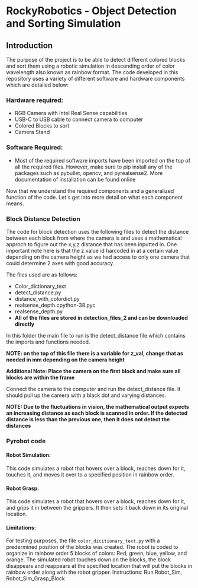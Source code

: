 # **RockyRobotics - Object Detection and Sorting Simulation**


## Introduction 
The purpose of the project is to be able to detect different colored blocks and sort them using a robotic simulation in descending order of color wavelength also known as rainbow format. The code developed in this repository uses a variety of different software and hardware components which are detailed below:

### Hardware required:
* RGB Camera with Intel Real Sense capabilities
* USB-C to USB cable to connect camera to computer
* Colored Blocks to sort 
* Camera Stand  

### Software Required:
* Most of the required software imports have been imported on the top of all the required files. However, make sure to pip install any of the packages such as pybullet, opencv, and pyrealsense2. More documentation of installation can be found online

Now that we understand the required components and a generalized function of the code. Let's get into more detail on what each component means.

### **Block Distance Detection** 
The code for block detection uses the following files to detect the distance between each block from where the camera is and uses a mathematical approch to figure out the x,y,z distance that has been inputted in. One important note here is that the z value id harcoded in at a certain value depending on the camera height as we had access to only one camera that could determine 2 axes with good accuracy.

The files used are as follows:

* Color_dictionary_text
* detect_distance.py
* distance_with_colordict.py
* realsense_depth.cpython-38.pyc
* realsense_depth.py
* **All of the files are stored in detection_files_2 and can be downloaded directly**

In this folder the main file to run is the detect_distance file which contains the imports and functions needed. 

**NOTE: on the top of this file there is a variable for z_val, change that as needed in mm depending on the camera height**

**Additional Note: Place the camera on the first block and make sure all blocks are within the frame**

Connect the camera to the computer and run the detect_distance file. It should pull up the camera with a black dot and varying distances. 

**NOTE: Due to the fluctuations in vision, the mathematical output expects an increasing distance as each block is scanned in order. If the detected distance is less than the previous one, then it does not detect the distances**



### **Pyrobot code** 


#### Robot Simulation:
This code simulates a robot that hovers over a block, reaches down for it, touches it, and moves it over to a specified position in rainbow order.

#### Robot Grasp:
This code simulates a robot that hovers over a block, reaches down for it, and grips it in between the grippers. It then sets it back down in its original location.

#### Limitations:
For testing purposes, the file `color_dicitionary_text.py` with a predermined position of the blocks was created. The robot is coded to organize in rainbow order 5 blocks of colors: Red, green, blue, yellow, and orange.
The simulated robot touches down on the blocks, the block disappears and reappears at the specified location that will put the blocks in rainbow order along with the robot gripper.
Instructions:
Run Robot_Sim, Robot_Sim_Grasp_Block



